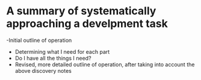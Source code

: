 # A summary of systematically approaching a develpment task

-Initial outline of operation
- Determining what I need for each part
- Do I have all the things I need?
- Revised, more detailed outline of operation, after taking into account the above discovery notes
